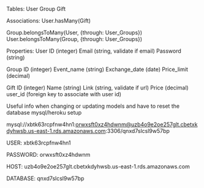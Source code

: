 Tables:
User
Group
Gift

Associations:
User.hasMany(Gift)
<!-- I believe we need the next 2 associations so we can easily get all users that belong to a group, and all groups that belong to a user -->
Group.belongsToMany(User, {through: User_Groups})
User.belongsToMany(Group, {through: User_Groups})

Properties:
User
ID (integer)
Email (string, validate if email)
Password (string)

Group
ID (integer)
Event_name (string)
Exchange_date (date)
Price_limit (decimal)

Gift
ID (integer)
Name (string)
Link (string, validate if url)
Price (decimal)
user_id (foreign key to associate with user id)


Useful info when changing or updating models and have to reset the database
mysql/heroku setup

mysql://xbtk63rcpfnw4hn1:orwxsft0xz4hdwnm@uzb4o9e2oe257glt.cbetxkdyhwsb.us-east-1.rds.amazonaws.com:3306/qnxd7slcsl9w57bp

USER: xbtk63rcpfnw4hn1

PASSWORD: orwxsft0xz4hdwnm

HOST: uzb4o9e2oe257glt.cbetxkdyhwsb.us-east-1.rds.amazonaws.com 

DATABASE: qnxd7slcsl9w57bp